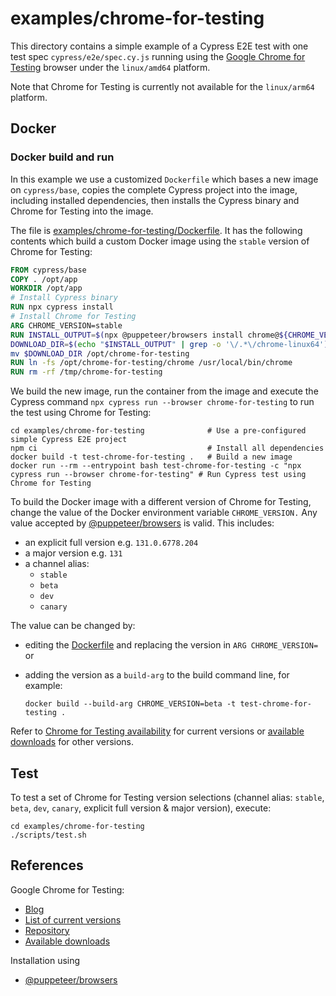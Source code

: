 # examples/chrome-for-testing

This directory contains a simple example of a Cypress E2E test with one test spec `cypress/e2e/spec.cy.js` running using the [Google Chrome for Testing](https://developer.chrome.com/blog/chrome-for-testing/) browser under the `linux/amd64` platform.

Note that Chrome for Testing is currently not available for the `linux/arm64` platform.

## Docker

### Docker build and run

In this example we use a customized `Dockerfile` which bases a new image on `cypress/base`, copies the complete Cypress project into the image, including installed dependencies, then installs the Cypress binary and Chrome for Testing into the image.

The file is [examples/chrome-for-testing/Dockerfile](./Dockerfile). It has the following contents which build a custom Docker image using the `stable` version of Chrome for Testing:

```dockerfile
FROM cypress/base
COPY . /opt/app
WORKDIR /opt/app
# Install Cypress binary
RUN npx cypress install
# Install Chrome for Testing
ARG CHROME_VERSION=stable
RUN INSTALL_OUTPUT=$(npx @puppeteer/browsers install chrome@${CHROME_VERSION} --path /tmp/chrome-for-testing) && \
DOWNLOAD_DIR=$(echo "$INSTALL_OUTPUT" | grep -o '\/.*\/chrome-linux64') && \
mv $DOWNLOAD_DIR /opt/chrome-for-testing
RUN ln -fs /opt/chrome-for-testing/chrome /usr/local/bin/chrome
RUN rm -rf /tmp/chrome-for-testing
```

We build the new image, run the container from the image and execute the Cypress command `npx cypress run --browser chrome-for-testing` to run the test using Chrome for Testing:

```shell
cd examples/chrome-for-testing              # Use a pre-configured simple Cypress E2E project
npm ci                                      # Install all dependencies
docker build -t test-chrome-for-testing .   # Build a new image
docker run --rm --entrypoint bash test-chrome-for-testing -c "npx cypress run --browser chrome-for-testing" # Run Cypress test using Chrome for Testing
```

To build the Docker image with a different version of Chrome for Testing, change the value of the Docker environment variable `CHROME_VERSION.` Any value accepted by [@puppeteer/browsers](https://pptr.dev/browsers-api) is valid. This includes:

- an explicit full version e.g. `131.0.6778.204`
- a major version e.g. `131`
- a channel alias:
  - `stable`
  - `beta`
  - `dev`
  - `canary`

The value can be changed by:

- editing the [Dockerfile](./Dockerfile) and replacing the version in `ARG CHROME_VERSION=` or
- adding the version as a `build-arg` to the build command line, for example:

  ```shell
  docker build --build-arg CHROME_VERSION=beta -t test-chrome-for-testing .
  ```

Refer to [Chrome for Testing availability](https://googlechromelabs.github.io/chrome-for-testing/) for current versions or [available downloads](https://googlechromelabs.github.io/chrome-for-testing/files) for other versions.

## Test

To test a set of Chrome for Testing version selections (channel alias: `stable`, `beta`, `dev`, `canary`, explicit full version & major version), execute:

```shell
cd examples/chrome-for-testing
./scripts/test.sh
```

## References

Google Chrome for Testing:

- [Blog](https://developer.chrome.com/blog/chrome-for-testing/)
- [List of current versions](https://googlechromelabs.github.io/chrome-for-testing/)
- [Repository](https://github.com/GoogleChromeLabs/chrome-for-testing)
- [Available downloads](https://googlechromelabs.github.io/chrome-for-testing/files)

Installation using

- [@puppeteer/browsers](https://pptr.dev/browsers-api)
